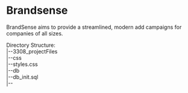 # Brandsense

BrandSense aims to provide a streamlined, modern add campaigns for companies of all sizes.

Directory Structure:   
|--3308_projectFiles  
  |--css  
    |--styles.css  
  |--db  
    |--db_init.sql  
  |--
  

  
